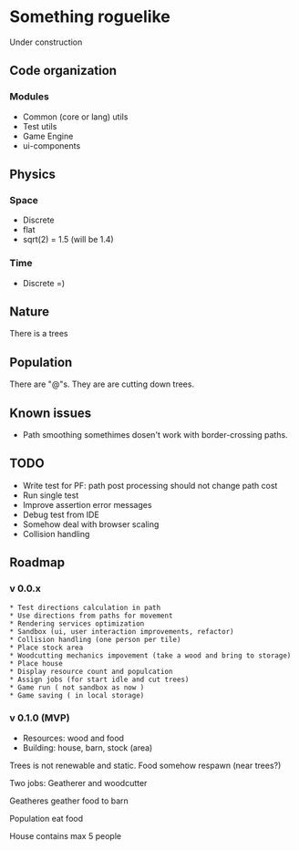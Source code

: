 # Something roguelike

Under construction

## Code organization

### Modules
* Common (core or lang) utils
* Test utils
* Game Engine
* ui-components

## Physics

### Space
  * Discrete
  * flat
  * sqrt(2) = 1.5 (will be 1.4)

### Time
  * Discrete =)

## Nature
There is a trees

## Population
There are "@"s. They are are cutting down trees.

## Known issues
  * Path smoothing somethimes dosen't work with border-crossing paths.

## TODO
  * Write test for PF: path post processing should not change path cost
  * Run single test
  * Improve assertion error messages
  * Debug test from IDE
  * Somehow deal with browser scaling
  * Collision handling

## Roadmap

  ### v 0.0.x
    * Test directions calculation in path
    * Use directions from paths for movement
    * Rendering services optimization
    * Sandbox (ui, user interaction improvements, refactor)
    * Collision handling (one person per tile)
    * Place stock area
    * Woodcutting mechanics impovement (take a wood and bring to storage)
    * Place house
    * Display resource count and populcation
    * Assign jobs (for start idle and cut trees)
    * Game run ( not sandbox as now )
    * Game saving ( in local storage)

  ### v 0.1.0 (MVP)

  * Resources: wood and food
  * Building: house, barn, stock (area)

  Trees is not renewable and static. Food somehow respawn (near trees?)

  Two jobs: Geatherer and woodcutter

  Geatheres geather food to barn

  Population eat food

  House contains max 5 people